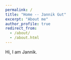 ```yaml
---
permalink: /
title: "Home -- Jannik Gut"
excerpt: "About me"
author_profile: true
redirect_from: 
  - /about/
  - /about.html
---
```


Hi, I am Jannik.
